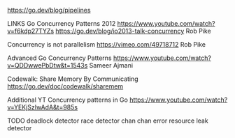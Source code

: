 
https://go.dev/blog/pipelines



LINKS
Go Concurrency Patterns 2012
https://www.youtube.com/watch?v=f6kdp27TYZs
https://go.dev/blog/io2013-talk-concurrency
Rob Pike


Concurrency is not parallelism
https://vimeo.com/49718712
Rob Pike


Advanced Go Concurrency Patterns
https://www.youtube.com/watch?v=QDDwwePbDtw&t=1543s
Sameer Ajmani


Codewalk: Share Memory By Communicating
https://go.dev/doc/codewalk/sharemem



Additional YT
Concurrency patterns in Go
https://www.youtube.com/watch?v=YEKjSzIwAdA&t=985s


TODO
deadlock detector
race detector
chan chan error
resource leak detector